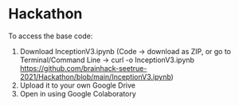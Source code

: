 # Hackathon
To access the base code:
1. Download InceptionV3.ipynb (Code -> download as ZIP, or go to Terminal/Command Line -> curl -o InceptionV3.ipynb https://github.com/brainhack-seetrue-2021/Hackathon/blob/main/InceptionV3.ipynb)
2. Upload it to your own Google Drive
3. Open in using Google Colaboratory
